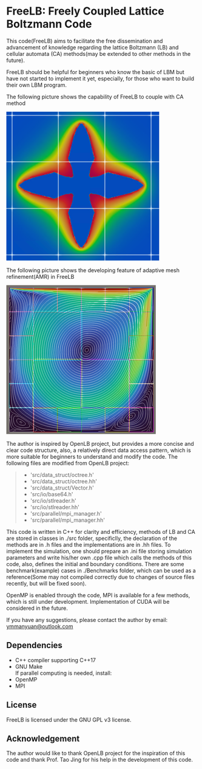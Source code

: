 # FreeLB: Freely Coupled Lattice Boltzmann Code

This code(FreeLB) aims to facilitate the free dissemination and advancement of knowledge regarding the lattice Boltzmann (LB) and cellular automata (CA) methods(may be extended to other methods in the future).

FreeLB should be helpful for beginners who know the basic of LBM but have not started to implement it yet, especially, for those who want to build their own LBM program.

The following picture shows the capability of FreeLB to couple with CA method 

![Concentration_Field](https://github.com/zdxying/FreeLB/blob/main/Concentration_Field_of_a_Solidifying_Dendrite_with_Block_Structure.png "Concentration Field of a Solidifying Dendrite with Block Structure")

The following picture shows the developing feature of adaptive mesh refinement(AMR) in FreeLB

![Streamline](https://github.com/zdxying/FreeLB/blob/main/Streamline_of_Lid_Driven_Cavity_with_Refined_Block_Structure.png "Streamline of Lid-Driven Cavity with Refined Block Structure.png")

The author is inspired by OpenLB project, but provides a more concise and clear code structure, also, a relatively direct data access pattern, which is more suitable for beginners to understand and modify the code. The following files are modified from OpenLB project: 
  > - 'src/data_struct/octree.h' 
  > - 'src/data_struct/octree.hh' 
  > - 'src/data_struct/Vector.h' 
  > - 'src/io/base64.h' 
  > - 'src/io/stlreader.h' 
  > - 'src/io/stlreader.hh' 
  > - 'src/parallel/mpi_manager.h' 
  > - 'src/parallel/mpi_manager.hh' 

This code is written in C++ for clarity and efficiency, methods of LB and CA are stored in classes in ./src folder, specificlly, the declaration of the methods are in .h files and the implementations are in .hh files. To implement the simulation, one should prepare an .ini file storing simulation parameters and write his/her own .cpp file which calls the methods of this code, also, defines the initial and boundary conditions. There are some benchmark(example) cases in ./Benchmarks folder, which can be used as a reference(Some may not compiled correctly due to changes of source files recently, but will be fixed soon).

OpenMP is enabled through the code, MPI is available for a few methods, which is still under development. Implementation of CUDA will be considered in the future.

If you have any suggestions, please contact the author by email: ymmanyuan@outlook.com

## Dependencies
- C++ compiler supporting C++17
- GNU Make \
If parallel computing is needed, install:
- OpenMP
- MPI

## License
FreeLB is licensed under the GNU GPL v3 license.

## Acknowledgement
The author would like to thank OpenLB project for the inspiration of this code and thank Prof. Tao Jing for his help in the development of this code.